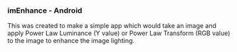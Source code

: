 ### imEnhance - Android
This was created to make a simple app which would take an image and apply Power Law Luminance (Y value) or Power Law Transform (RGB value) to the image to enhance the image lighting.
